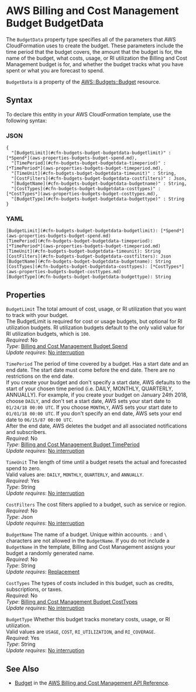 # AWS Billing and Cost Management Budget BudgetData<a name="aws-properties-budgets-budget-budgetdata"></a>

<a name="aws-properties-budgets-budget-budgetdata-description"></a>The `BudgetData` property type specifies all of the parameters that AWS CloudFormation uses to create the budget\. These parameters include the time period that the budget covers, the amount that the budget is for, the name of the budget, what costs, usage, or RI utilization the Billing and Cost Management budget is for, and whether the budget tracks what you have spent or what you are forecast to spend\.

<a name="aws-properties-budgets-budget-budgetdata-inheritance"></a> `BudgetData` is a property of the [AWS::Budgets::Budget](aws-resource-budgets-budget.md) resource\.

## Syntax<a name="aws-properties-budgets-budget-budgetdata-syntax"></a>

To declare this entity in your AWS CloudFormation template, use the following syntax:

### JSON<a name="aws-properties-budgets-budget-budgetdata-syntax.json"></a>

```
{
  "[BudgetLimit](#cfn-budgets-budget-budgetdata-budgetlimit)" : [*Spend*](aws-properties-budgets-budget-spend.md),
  "[TimePeriod](#cfn-budgets-budget-budgetdata-timeperiod)" : [*TimePeriod*](aws-properties-budgets-budget-timeperiod.md),
  "[TimeUnit](#cfn-budgets-budget-budgetdata-timeunit)" : String,
  "[CostFilters](#cfn-budgets-budget-budgetdata-costfilters)" : Json,
  "[BudgetName](#cfn-budgets-budget-budgetdata-budgetname)" : String,
  "[CostTypes](#cfn-budgets-budget-budgetdata-costtypes)" : [*CostTypes*](aws-properties-budgets-budget-costtypes.md),
  "[BudgetType](#cfn-budgets-budget-budgetdata-budgettype)" : String
}
```

### YAML<a name="aws-properties-budgets-budget-budgetdata-syntax.yaml"></a>

```
[BudgetLimit](#cfn-budgets-budget-budgetdata-budgetlimit): [*Spend*](aws-properties-budgets-budget-spend.md)
[TimePeriod](#cfn-budgets-budget-budgetdata-timeperiod): [*TimePeriod*](aws-properties-budgets-budget-timeperiod.md)
[TimeUnit](#cfn-budgets-budget-budgetdata-timeunit): String
[CostFilters](#cfn-budgets-budget-budgetdata-costfilters): Json
[BudgetName](#cfn-budgets-budget-budgetdata-budgetname): String
[CostTypes](#cfn-budgets-budget-budgetdata-costtypes): [*CostTypes*](aws-properties-budgets-budget-costtypes.md)
[BudgetType](#cfn-budgets-budget-budgetdata-budgettype): String
```

## Properties<a name="aws-properties-budgets-budget-budgetdata-properties"></a>

`BudgetLimit`  <a name="cfn-budgets-budget-budgetdata-budgetlimit"></a>
The total amount of cost, usage, or RI utilization that you want to track with your budget\.   
The BudgetLimit is required for cost or usage budgets, but optional for RI utilization budgets\. RI utilization budgets default to the only valid value for RI utilization budgets, which is `100`\.   
 *Required*: No  
 *Type*: [Billing and Cost Management Budget Spend](aws-properties-budgets-budget-spend.md)  
 *Update requires*: [No interruption](using-cfn-updating-stacks-update-behaviors.md#update-no-interrupt)

`TimePeriod`  <a name="cfn-budgets-budget-budgetdata-timeperiod"></a>
The period of time covered by a budget\. Has a start date and an end date\. The start date must come before the end date\. There are no restrictions on the end date\.   
If you create your budget and don't specify a start date, AWS defaults to the start of your chosen time period \(i\.e\. DAILY, MONTHLY, QUARTERLY, ANNUALLY\)\. For example, if you create your budget on January 24th 2018, choose `DAILY`, and don't set a start date, AWS sets your start date to `01/24/18 00:00 UTC`\. If you choose `MONTHLY`, AWS sets your start date to `01/01/18 00:00 UTC`\. If you don't specify an end date, AWS sets your end date to `06/15/87 00:00 UTC`\.  
After the end date, AWS deletes the budget and all associated notifications and subscribers\.  
 *Required*: No  
 *Type*: [Billing and Cost Management Budget TimePeriod](aws-properties-budgets-budget-timeperiod.md)  
 *Update requires*: [No interruption](using-cfn-updating-stacks-update-behaviors.md#update-no-interrupt)

`TimeUnit`  <a name="cfn-budgets-budget-budgetdata-timeunit"></a>
The length of time until a budget resets the actual and forecasted spend to zero\.  
Valid values are: `DAILY`, `MONTHLY`, `QUARTERLY`, and `ANNUALLY`\.  
 *Required*: Yes  
 *Type*: String  
 *Update requires*: [No interruption](using-cfn-updating-stacks-update-behaviors.md#update-no-interrupt)

`CostFilters`  <a name="cfn-budgets-budget-budgetdata-costfilters"></a>
The cost filters applied to a budget, such as service or region\.  
 *Required*: No  
 *Type*: Json  
 *Update requires*: [No interruption](using-cfn-updating-stacks-update-behaviors.md#update-no-interrupt)

`BudgetName`  <a name="cfn-budgets-budget-budgetdata-budgetname"></a>
The name of a budget\. Unique within accounts\. `:` and `\` characters are not allowed in the `BudgetName`\. If you do not include a `BudgetName` in the template, Billing and Cost Management assigns your budget a randomly generated name\.  
 *Required*: No  
 *Type*: String  
 *Update requires*: [Replacement](using-cfn-updating-stacks-update-behaviors.md#update-replacement)

`CostTypes`  <a name="cfn-budgets-budget-budgetdata-costtypes"></a>
The types of costs included in this budget, such as credits, subscriptions, or taxes\.  
 *Required*: No  
 *Type*: [Billing and Cost Management Budget CostTypes](aws-properties-budgets-budget-costtypes.md)  
 *Update requires*: [No interruption](using-cfn-updating-stacks-update-behaviors.md#update-no-interrupt)

`BudgetType`  <a name="cfn-budgets-budget-budgetdata-budgettype"></a>
Whether this budget tracks monetary costs, usage, or RI utilization\.  
Valid values are `USAGE`, `COST`, `RI_UTILIZATION`, and `RI_COVERAGE`\.  
 *Required*: Yes  
 *Type*: String  
 *Update requires*: [No interruption](using-cfn-updating-stacks-update-behaviors.md#update-no-interrupt)

## See Also<a name="aws-properties-budgets-budget-budgetdata-seealso"></a>
+ [Budget](https://docs.aws.amazon.com/aws-cost-management/latest/APIReference/API_budgets_Budget.html) in the [AWS Billing and Cost Management API Reference](https://docs.aws.amazon.com/aws-cost-management/latest/APIReference/Welcome.html)\. 